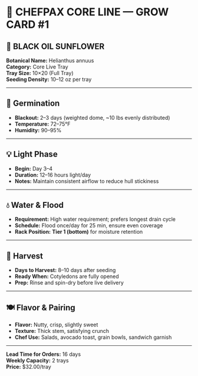 # 🥇 CHEFPAX CORE LINE — GROW CARD #1
## 🌻 BLACK OIL SUNFLOWER

**Botanical Name:** Helianthus annuus  
**Category:** Core Live Tray  
**Tray Size:** 10×20 (Full Tray)  
**Seeding Density:** 10–12 oz per tray

---

## 🌱 Germination

- **Blackout:** 2–3 days (weighted dome, ~10 lbs evenly distributed)
- **Temperature:** 72–75°F
- **Humidity:** 90–95%

---

## 💡 Light Phase

- **Begin:** Day 3–4
- **Duration:** 12–16 hours light/day
- **Notes:** Maintain consistent airflow to reduce hull stickiness

---

## 💧 Water & Flood

- **Requirement:** High water requirement; prefers longest drain cycle
- **Schedule:** Flood once/day for 25 min, ensure even coverage
- **Rack Position:** **Tier 1 (bottom)** for moisture retention

---

## 🌿 Harvest

- **Days to Harvest:** 8–10 days after seeding
- **Ready When:** Cotyledons are fully opened
- **Prep:** Rinse and spin-dry before live delivery

---

## 🍽️ Flavor & Pairing

- **Flavor:** Nutty, crisp, slightly sweet
- **Texture:** Thick stem, satisfying crunch
- **Chef Use:** Salads, avocado toast, grain bowls, sandwich garnish

---

**Lead Time for Orders:** 16 days  
**Weekly Capacity:** 2 trays  
**Price:** $32.00/tray

